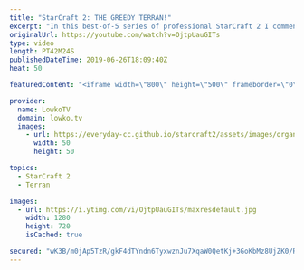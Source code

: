 ```yaml
---
title: "StarCraft 2: THE GREEDY TERRAN!"
excerpt: "In this best-of-5 series of professional StarCraft 2 I commentate a match between soO and Dream. soO is one of the most well known names in the StarCraft scene, however I had not heard of Dream in a few a years. Turns out he likes to play greedy Terran buid orders.  This match is from Olimoleague: http://patreon.com/olimoley"
originalUrl: https://youtube.com/watch?v=OjtpUauGITs
type: video
length: PT42M24S
publishedDateTime: 2019-06-26T18:09:40Z
heat: 50

featuredContent: "<iframe width=\"800\" height=\"500\" frameborder=\"0\" src=\"https://www.youtube.com/embed/OjtpUauGITs\" allow=\"accelerometer; autoplay; encrypted-media; gyroscope; picture-in-picture\" allowfullscreen></iframe>"

provider:
  name: LowkoTV
  domain: lowko.tv
  images:
    - url: https://everyday-cc.github.io/starcraft2/assets/images/organizations/lowko.tv-50x50.jpg
      width: 50
      height: 50

topics:
  - StarCraft 2
  - Terran

images:
  - url: https://i.ytimg.com/vi/OjtpUauGITs/maxresdefault.jpg
    width: 1280
    height: 720
    isCached: true

secured: "wK3B/m0jAp5TzR/gkF4dTYndn6TyxwznJu7XqaW0QetKj+3GoKbMz8UjZK0/Rkee4KmuFjnE34OTG3GqUKackla33DNsYEfQCAtKGSqehGx2mybbPrcOP6iTl37G36/iTJX8cdLjniQvtxkGxO1uE/DfoIDa8BFhlKL6bcdNID8UVoKswYQ4QKMdbdpTc2j5xQxUO1ltECzK9D+KV9czf/6yU+RN1dnlCiwKUjPYT5P77Zmp6qygJMA0eeNlWQemLnML4dxXxfQYQdc5BqnA5GiGV/Sl4usZez3yVdvRhZF8v5KVhBE42KTvLSYM/MpWiwXksWFCxCODWbeo7zp8rZmxxxnLYsllkG8svG2wwEU6DAqGZGcS7iyCqU72rRBABHN+FUy5TP9lhHdTpie5EFI6AKnNNCz7yhTUxUpGkUCLXsQLEXD+/GZRKcG3jHs+;6y8qAgrxvVBBxwbReIFD8A=="
---
```


